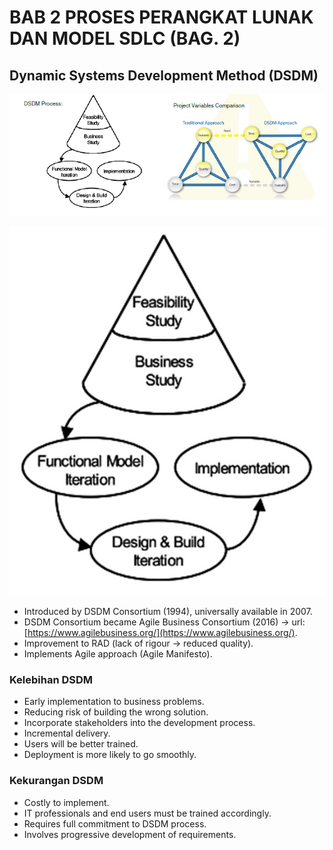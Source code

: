 # BAB 2 PROSES PERANGKAT LUNAK DAN MODEL SDLC (BAG. 2)

## Dynamic Systems Development Method (DSDM)

![DSDM](https://github.com/SyafaHadyan/learn/blob/main/src/Note/Rekayasa%20Perangkat%20Lunak/Pictures/Bab%202/DSDM-0.png)

![DSDM](https://github.com/SyafaHadyan/learn/blob/main/src/Note/Rekayasa%20Perangkat%20Lunak/Pictures/Bab%202/DSDM-1.png)

- Introduced by DSDM Consortium (1994), universally available in 2007.
- DSDM Consortium became Agile Business Consortium (2016) -> url: [https://www.agilebusiness.org/](https://www.agilebusiness.org/).
- Improvement to RAD (lack of rigour -> reduced quality).
- Implements Agile approach (Agile Manifesto).

### Kelebihan DSDM

- Early implementation to business problems.
- Reducing risk of building the wrong solution.
- Incorporate stakeholders into the development process.
- Incremental delivery.
- Users will be better trained.
- Deployment is more likely to go smoothly.

### Kekurangan DSDM

- Costly to implement.
- IT professionals and end users must be trained accordingly.
- Requires full commitment to DSDM process.
- Involves progressive development of requirements.
